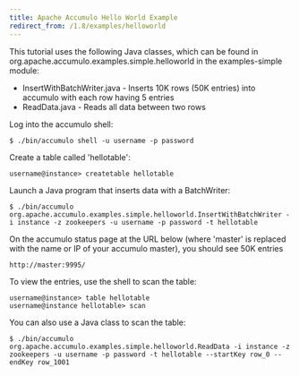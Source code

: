 ```yaml
---
title: Apache Accumulo Hello World Example
redirect_from: /1.8/examples/helloworld
---
```


This tutorial uses the following Java classes, which can be found in org.apache.accumulo.examples.simple.helloworld in the examples-simple module:

 * InsertWithBatchWriter.java - Inserts 10K rows (50K entries) into accumulo with each row having 5 entries
 * ReadData.java - Reads all data between two rows

Log into the accumulo shell:

    $ ./bin/accumulo shell -u username -p password

Create a table called 'hellotable':

    username@instance> createtable hellotable

Launch a Java program that inserts data with a BatchWriter:

    $ ./bin/accumulo org.apache.accumulo.examples.simple.helloworld.InsertWithBatchWriter -i instance -z zookeepers -u username -p password -t hellotable

On the accumulo status page at the URL below (where 'master' is replaced with the name or IP of your accumulo master), you should see 50K entries

    http://master:9995/

To view the entries, use the shell to scan the table:

    username@instance> table hellotable
    username@instance hellotable> scan

You can also use a Java class to scan the table:

    $ ./bin/accumulo org.apache.accumulo.examples.simple.helloworld.ReadData -i instance -z zookeepers -u username -p password -t hellotable --startKey row_0 --endKey row_1001
